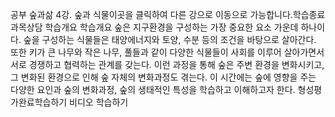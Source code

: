 공부
숲과삶
4강. 숲과 식물이곳을 클릭하여 다른 강으로 이동으로 가능합니다.학습종료과목상담
학습개요 학습개요
숲은 지구환경을 구성하는 가장 중요한 요소 가운데 하나이다. 숲을 구성하는 식물들은 태양에너지와 토양, 수분 등의 조건을 바탕으로 살아간다. 
또한 키가 큰 나무와 작은 나무, 풀들과 같이 다양한 식물들이 사회를 이루어 살아가면서 서로 경쟁하고 협력하는 관계를 갖는다. 
이런 과정을 통해 숲은 주변 환경을 변화시키고, 그 변화된 환경으로 인해 숲 자체의 변화과정도 겪는다. 
이 시간에는 숲에 영향을 주는 다양한 요인과 숲의 변화과정, 숲의 생태적인 특성을 학습하고 이해하고자 한다.
형성평가완료학습하기 비디오 학습하기
